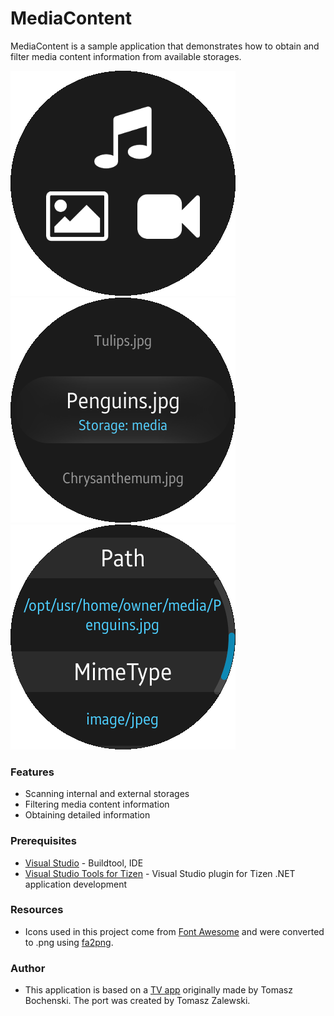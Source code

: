 # MediaContent
MediaContent is a sample application that demonstrates how to obtain and filter media content information from available storages.


![Main page](./screenshots/screenshot_01.png)
![File list](./screenshots/screenshot_02.png)
![File info](./screenshots/screenshot_03.png)

### Features
* Scanning internal and external storages
* Filtering media content information
* Obtaining detailed information

### Prerequisites
* [Visual Studio](https://www.visualstudio.com/) - Buildtool, IDE
* [Visual Studio Tools for Tizen](https://docs.tizen.org/application/vstools/install) - Visual Studio plugin for Tizen .NET application development

### Resources
* Icons used in this project come from [Font Awesome](https://fontawesome.com/) and were converted to .png using [fa2png](http://fa2png.io/).

### Author
* This application is based on a [TV app](/../../tree/master/TV/MediaContent) originally made by Tomasz Bochenski. The port was created by Tomasz Zalewski.
